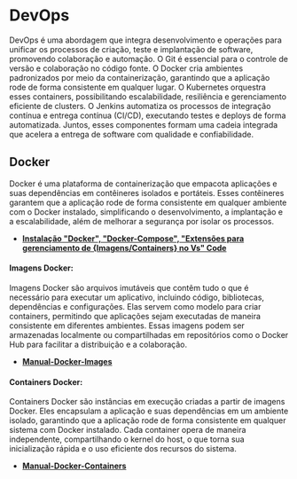 # DevOps
DevOps é uma abordagem que integra desenvolvimento e operações para unificar os processos de criação, teste e implantação de software, promovendo colaboração e automação. O Git é essencial para o controle de versão e colaboração no código fonte. O Docker cria ambientes padronizados por meio da containerização, garantindo que a aplicação rode de forma consistente em qualquer lugar. O Kubernetes orquestra esses containers, possibilitando escalabilidade, resiliência e gerenciamento eficiente de clusters. O Jenkins automatiza os processos de integração contínua e entrega contínua (CI/CD), executando testes e deploys de forma automatizada. Juntos, esses componentes formam uma cadeia integrada que acelera a entrega de software com qualidade e confiabilidade.


## Docker
Docker é uma plataforma de containerização que empacota aplicações e suas dependências em contêineres isolados e portáteis. Esses contêineres garantem que a aplicação rode de forma consistente em qualquer ambiente com o Docker instalado, simplificando o desenvolvimento, a implantação e a escalabilidade, além de melhorar a segurança por isolar os processos.
- **[Instalação "Docker", "Docker-Compose", "Extensões para gerenciamento de {Imagens/Containers} no Vs" Code](https://github.com/rprojetos/devops/blob/main/manual-docker/docker-instalacao.md)**

#### Imagens Docker:
Imagens Docker são arquivos imutáveis que contêm tudo o que é necessário para executar um aplicativo, incluindo código, bibliotecas, dependências e configurações. Elas servem como modelo para criar containers, permitindo que aplicações sejam executadas de maneira consistente em diferentes ambientes. Essas imagens podem ser armazenadas localmente ou compartilhadas em repositórios como o Docker Hub para facilitar a distribuição e a colaboração.
- **[Manual-Docker-Images](https://github.com/rprojetos/devops/blob/main/manual-docker/docker-images.md)**

#### Containers Docker:
Containers Docker são instâncias em execução criadas a partir de imagens Docker. Eles encapsulam a aplicação e suas dependências em um ambiente isolado, garantindo que a aplicação rode de forma consistente em qualquer sistema com Docker instalado. Cada container opera de maneira independente, compartilhando o kernel do host, o que torna sua inicialização rápida e o uso eficiente dos recursos do sistema.
- **[Manual-Docker-Containers](https://github.com/rprojetos/devops/blob/main/manual-docker/docker-container.md)**
